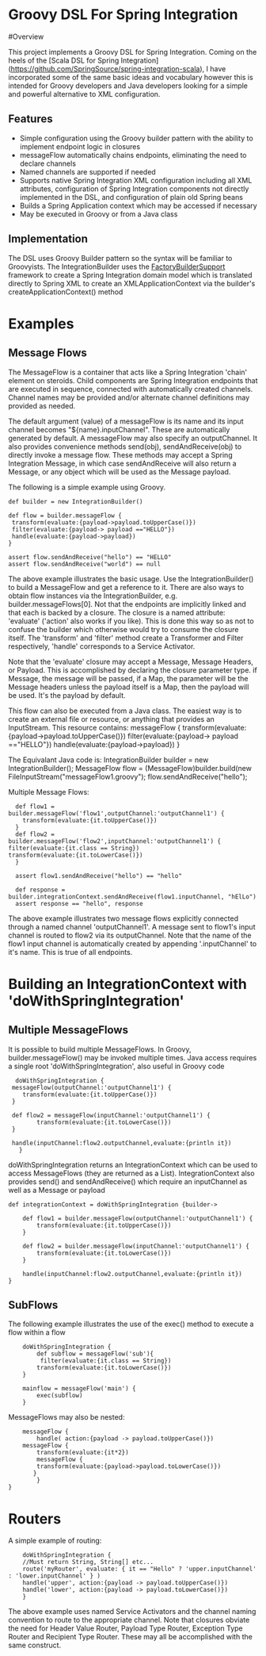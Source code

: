 Groovy DSL For Spring Integration
=================================

#Overview

This project implements a Groovy DSL for Spring Integration. Coming on the heels of the [Scala DSL for Spring Integration] (https://github.com/SpringSource/spring-integration-scala), I have incorporated some of the same basic ideas and vocabulary however this is intended for Groovy developers and Java developers looking for a simple and powerful alternative to XML configuration. 

## Features
* Simple configuration using the Groovy builder pattern with the ability to implement endpoint logic in closures
* messageFlow automatically chains endpoints, eliminating the need to declare channels
* Named channels are supported if needed
* Supports native Spring Integration XML configuration including all XML attributes, configuration of Spring Integration components not directly implemented in the DSL, and configuration of plain old Spring beans
* Builds a Spring Application context which may be accessed if necessary
* May be executed in Groovy or from a Java class

## Implementation

The DSL uses Groovy Builder pattern so the syntax will be familiar to Groovyists. The IntegrationBuilder uses the [FactoryBuilderSupport](http://groovy.codehaus.org/FactoryBuilderSupport) framework to create a Spring Integration domain model which is translated directly to Spring XML to create an XMLApplicationContext via the builder's createApplicationContext() method

# Examples

## Message Flows

The MessageFlow is a container that acts like a Spring Integration 'chain' element on steroids. Child components are Spring Integration endpoints that are executed in sequence, connected with automatically created channels. Channel names may be provided and/or alternate channel definitions may provided as needed. 
 
The default argument (value) of a messageFlow is its name and its input channel becomes "${name}.inputChannel". These are automatically generated by default.
A messageFlow may also specify an outputChannel. It also provides convenience methods send(obj), sendAndReceive(obj) to directly invoke a message flow. These methods may accept a Spring Integration Message, in which case sendAndReceive will also return a Message, or any object which will be used as the Message payload.

The following is a simple example using Groovy.

    def builder = new IntegrationBuilder()

    def flow = builder.messageFlow {
	 transform(evaluate:{payload->payload.toUpperCase()})
	 filter(evaluate:{payload-> payload =="HELLO"})
	 handle(evaluate:{payload->payload})
    }

    assert flow.sendAndReceive("hello") == "HELLO"
    assert flow.sendAndReceive("world") == null

The above example illustrates the basic usage. Use the IntegrationBuilder() to build a MessageFlow and get a reference to it. There are also ways to obtain flow instances via the IntegrationBuilder, e.g. builder.messageFlows[0]. Not that the endpoints are implicitly linked and that each is backed by a closure. The closure is a named attribute: 'evaluate' ('action' also works if you like). This is done this way so as not to confuse the builder which otherwise would try to consume the closure itself. The 'transform' and 'filter' method create a Transformer and Filter respectively, 'handle' corresponds to a Service Activator. 

Note that the 'evaluate' closure may accept a Message, Message Headers, or Payload. This is accomplished by declaring the closure parameter type. if Message, the message will be passed, if a Map, the parameter will be the Message headers unless the payload itself is a Map, then the payload will be used. It's the payload by default.

This flow can also be executed from a Java class. The easiest way is to create an external file or resource, or anything that provides an InputStream.  This resource contains:
     messageFlow {
	 transform(evaluate:{payload->payload.toUpperCase()})
	 filter(evaluate:{payload-> payload =="HELLO"})
	 handle(evaluate:{payload->payload})
     }

The Equivalant Java code is:
    IntegrationBuilder builder = new IntegrationBuilder();
    MessageFlow flow = (MessageFlow)builder.build(new FileInputStream("messageFlow1.groovy");
    flow.sendAndReceive("hello");
  
Multiple Message Flows:

      def flow1 = builder.messageFlow('flow1',outputChannel:'outputChannel1') {
        transform(evaluate:{it.toUpperCase()})
      }
      def flow2 = builder.messageFlow('flow2',inputChannel:'outputChannel1') {
	filter(evaluate:{it.class == String})
	transform(evaluate:{it.toLowerCase()})
      }
		
      assert flow1.sendAndReceive("hello") == "hello"
		
      def response = builder.integrationContext.sendAndReceive(flow1.inputChannel, "hElLo")
      assert response == "hello", response


The above example illustrates two message flows explicitly connected through a named channel 'outputChannel1'. A message sent to flow1's input channel is routed 
to flow2 via its outputChannel. Note that the name of the flow1 input channel is automatically created by appending '.inputChannel' to it's name. This is true of all endpoints.

# Building an IntegrationContext with 'doWithSpringIntegration'

## Multiple MessageFlows
It is possible to build multiple MessageFlows. In Groovy, builder.messageFlow() may be invoked multiple times. Java access requires a single root 'doWithSpringIntegration', also useful in Groovy code 

      doWithSpringIntegration {
	 messageFlow(outputChannel:'outputChannel1') {
		transform(evaluate:{it.toUpperCase()})
	 }
		
	 def flow2 = messageFlow(inputChannel:'outputChannel1') {
	        transform(evaluate:{it.toLowerCase()})
	 }
 		
	 handle(inputChannel:flow2.outputChannel,evaluate:{println it})
       }

doWithSpringIntegration returns an IntegrationContext which can be used to access MessageFlows (they are returned as a List). IntegrationContext also provides 
send() and sendAndReceive() which require an inputChannel as well as a Message or payload

    def integrationContext = doWithSpringIntegration {builder->
   		
   		def flow1 = builder.messageFlow(outputChannel:'outputChannel1') {
			transform(evaluate:{it.toUpperCase()})
		}
		
		def flow2 = builder.messageFlow(inputChannel:'outputChannel1') {
			transform(evaluate:{it.toLowerCase()})
		}
		
		handle(inputChannel:flow2.outputChannel,evaluate:{println it})
    }

## SubFlows
The following example illustrates the use of the exec() method to execute a flow within a flow
        
        doWithSpringIntegration {
	        def subflow = messageFlow('sub'){
		     filter(evaluate:{it.class == String})
		    transform(evaluate:{it.toLowerCase()})
		}
			
		mainflow = messageFlow('main') {
		    exec(subflow)
		}

MessageFlows may also be nested:
        
        messageFlow {
	        handle( action:{payload -> payload.toUpperCase()})
		messageFlow {
		    transform(evaluate:{it*2})
		    messageFlow {
			transform(evaluate:{payload->payload.toLowerCase()})
	       }
            }
	}

# Routers

A simple example of routing:

        doWithSpringIntegration {
	    //Must return String, String[] etc...
	    route('myRouter', evaluate: { it == "Hello" ? 'upper.inputChannel' : 'lower.inputChannel' } )	
	    handle('upper', action:{payload -> payload.toUpperCase()})
	    handle('lower', action:{payload -> payload.toLowerCase()})
        }

The above example uses named Service Activators and the channel naming convention to route to the appropriate channel. Note that closures obviate the need for Header Value Router, Payload Type Router, Exception Type Router and Recipient Type Router. These may all be accomplished with the same construct. 




    
